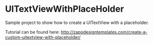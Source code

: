 # UITextViewWithPlaceHolder
Sample project to show how to create a UITextView with a placeholder. 

Tutorial can be found here: http://zappdesigntemplates.com/create-a-custom-uitextview-with-placeholder/
